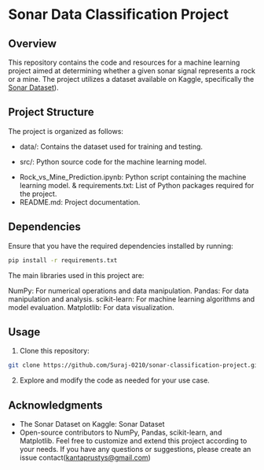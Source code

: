# Sonar Data Classification Project

## Overview
This repository contains the code and resources for a machine learning project aimed at determining whether a given sonar signal represents a rock or a mine. The project utilizes a dataset available on Kaggle, specifically the [Sonar Dataset](https://www.kaggle.com/datasets/mayurdalvi/sonar-mine-dataset/download?datasetVersionNumber=1)).

## Project Structure
The project is organized as follows:

- data/: Contains the dataset used for training and testing.
* src/: Python source code for the machine learning model.
+ Rock_vs_Mine_Prediction.ipynb: Python script containing the machine learning model.
& requirements.txt: List of Python packages required for the project.
+ README.md: Project documentation.
## Dependencies
Ensure that you have the required dependencies installed by running:

```bash
pip install -r requirements.txt 
```
The main libraries used in this project are:

NumPy: For numerical operations and data manipulation.
Pandas: For data manipulation and analysis.
scikit-learn: For machine learning algorithms and model evaluation.
Matplotlib: For data visualization.
## Usage
1. Clone this repository:

```bash
git clone https://github.com/Suraj-0210/sonar-classification-project.git
```
2. Explore and modify the code as needed for your use case.

## Acknowledgments
* The Sonar Dataset on Kaggle: Sonar Dataset
* Open-source contributors to NumPy, Pandas, scikit-learn, and Matplotlib.
Feel free to customize and extend this project according to your needs. If you have any questions or suggestions, please create an issue contact(kantaprustys@gmail.com)
